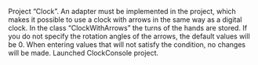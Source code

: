 Project “Clock”. An adapter must be implemented in the project, which makes it possible to use a clock with arrows in the same way as a digital clock.
In the class “ClockWithArrows” the turns of the hands are stored. If you do not specify the rotation angles of the arrows, the default values will be 0.
When entering values that will not satisfy the condition, no changes will be made.
Launched ClockConsole project.
